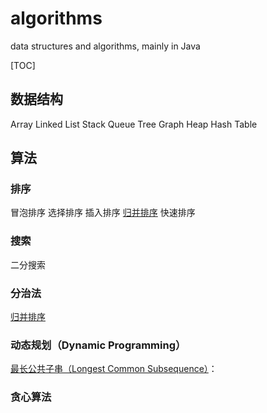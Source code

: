 # algorithms
data structures and algorithms, mainly in Java

[TOC]

## 数据结构
Array
Linked List
Stack
Queue
Tree
Graph
Heap
Hash Table


## 算法
### 排序
冒泡排序
选择排序
插入排序
[归并排序](./src/MergeSort.java)
快速排序
### 搜索
二分搜索
### 分治法
[归并排序](./src/MergeSort.java)
### 动态规划（Dynamic Programming）
[最长公共子串（Longest Common Subsequence）](./src/LongestCommonSubsequence.java)：
### 贪心算法

